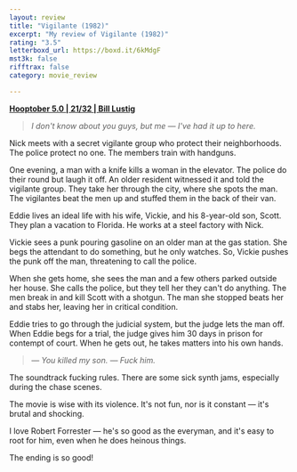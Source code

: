 ```yaml
---
layout: review
title: "Vigilante (1982)"
excerpt: "My review of Vigilante (1982)"
rating: "3.5"
letterboxd_url: https://boxd.it/6kMdgF
mst3k: false
rifftrax: false
category: movie_review

---
```


<b><a href="https://boxd.it/pRFMi/detail" rel="nofollow">Hooptober 5.0 | 21/32 | Bill Lustig</a></b>

<blockquote><i>I don't know about you guys, but me — I've had it up to here.</i></blockquote>Nick meets with a secret vigilante group who protect their neighborhoods. The police protect no one. The members train with handguns.

One evening, a man with a knife kills a woman in the elevator. The police do their round but laugh it off. An older resident witnessed it and told the vigilante group. They take her through the city, where she spots the man. The vigilantes beat the men up and stuffed them in the back of their van.

Eddie lives an ideal life with his wife, Vickie, and his 8-year-old son, Scott. They plan a vacation to Florida. He works at a steel factory with Nick.

Vickie sees a punk pouring gasoline on an older man at the gas station. She begs the attendant to do something, but he only watches. So, Vickie pushes the punk off the man, threatening to call the police.

When she gets home, she sees the man and a few others parked outside her house. She calls the police, but they tell her they can't do anything. The men break in and kill Scott with a shotgun. The man she stopped beats her and stabs her, leaving her in critical condition.

Eddie tries to go through the judicial system, but the judge lets the man off. When Eddie begs for a trial, the judge gives him 30 days in prison for contempt of court. When he gets out, he takes matters into his own hands.

<blockquote><i>— You killed my son.
</i><i>— Fuck him.</i></blockquote>The soundtrack fucking rules. There are some sick synth jams, especially during the chase scenes.

The movie is wise with its violence. It's not fun, nor is it constant — it's brutal and shocking.

I love Robert Forrester — he's so good as the everyman, and it's easy to root for him, even when he does heinous things.

The ending is so good!